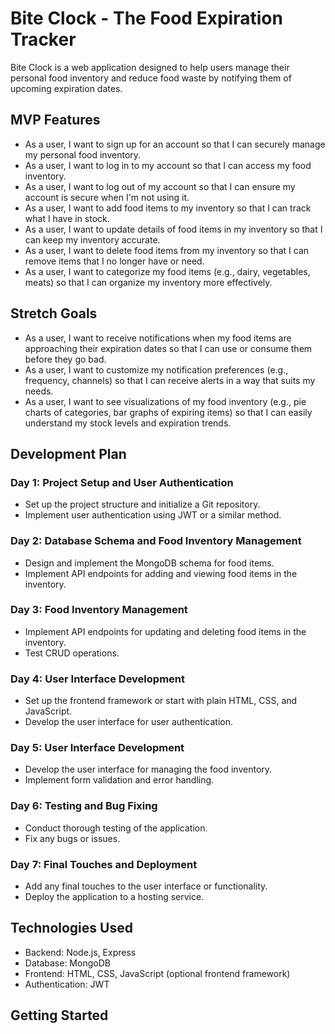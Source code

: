 # Bite Clock - The Food Expiration Tracker

Bite Clock is a web application designed to help users manage their personal food inventory and reduce food waste by notifying them of upcoming expiration dates.

## MVP Features

- As a user, I want to sign up for an account so that I can securely manage my personal food inventory.
- As a user, I want to log in to my account so that I can access my food inventory.
- As a user, I want to log out of my account so that I can ensure my account is secure when I'm not using it.
- As a user, I want to add food items to my inventory so that I can track what I have in stock.
- As a user, I want to update details of food items in my inventory so that I can keep my inventory accurate.
- As a user, I want to delete food items from my inventory so that I can remove items that I no longer have or need.
- As a user, I want to categorize my food items (e.g., dairy, vegetables, meats) so that I can organize my inventory more effectively.

## Stretch Goals

- As a user, I want to receive notifications when my food items are approaching their expiration dates so that I can use or consume them before they go bad.
- As a user, I want to customize my notification preferences (e.g., frequency, channels) so that I can receive alerts in a way that suits my needs.
- As a user, I want to see visualizations of my food inventory (e.g., pie charts of categories, bar graphs of expiring items) so that I can easily understand my stock levels and expiration trends.

## Development Plan

### Day 1: Project Setup and User Authentication

- Set up the project structure and initialize a Git repository.
- Implement user authentication using JWT or a similar method.

### Day 2: Database Schema and Food Inventory Management

- Design and implement the MongoDB schema for food items.
- Implement API endpoints for adding and viewing food items in the inventory.

### Day 3: Food Inventory Management

- Implement API endpoints for updating and deleting food items in the inventory.
- Test CRUD operations.

### Day 4: User Interface Development

- Set up the frontend framework or start with plain HTML, CSS, and JavaScript.
- Develop the user interface for user authentication.

### Day 5: User Interface Development

- Develop the user interface for managing the food inventory.
- Implement form validation and error handling.

### Day 6: Testing and Bug Fixing

- Conduct thorough testing of the application.
- Fix any bugs or issues.

### Day 7: Final Touches and Deployment

- Add any final touches to the user interface or functionality.
- Deploy the application to a hosting service.

## Technologies Used

- Backend: Node.js, Express
- Database: MongoDB
- Frontend: HTML, CSS, JavaScript (optional frontend framework)
- Authentication: JWT

## Getting Started


